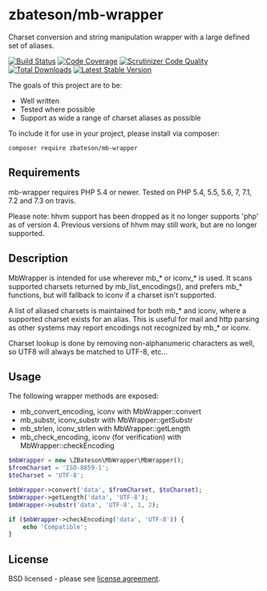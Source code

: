 # zbateson/mb-wrapper

Charset conversion and string manipulation wrapper with a large defined set of aliases.

[![Build Status](https://travis-ci.org/zbateson/mb-wrapper.svg?branch=master)](https://travis-ci.org/zbateson/mb-wrapper)
[![Code Coverage](https://scrutinizer-ci.com/g/zbateson/mb-wrapper/badges/coverage.png?b=master)](https://scrutinizer-ci.com/g/zbateson/mb-wrapper/?branch=master)
[![Scrutinizer Code Quality](https://scrutinizer-ci.com/g/zbateson/mb-wrapper/badges/quality-score.png?b=master)](https://scrutinizer-ci.com/g/zbateson/mb-wrapper/?branch=master)
[![Total Downloads](https://poser.pugx.org/zbateson/mb-wrapper/downloads)](https://packagist.org/packages/zbateson/mb-wrapper)
[![Latest Stable Version](https://poser.pugx.org/zbateson/mb-wrapper/version)](https://packagist.org/packages/zbateson/mb-wrapper)

The goals of this project are to be:

* Well written
* Tested where possible
* Support as wide a range of charset aliases as possible

To include it for use in your project, please install via composer:

```
composer require zbateson/mb-wrapper
```

## Requirements

mb-wrapper requires PHP 5.4 or newer.  Tested on PHP 5.4, 5.5, 5.6, 7, 7.1, 7.2 and 7.3 on travis.

Please note: hhvm support has been dropped as it no longer supports 'php' as of version 4.  Previous versions of hhvm may still work, but are no longer supported.

## Description

MbWrapper is intended for use wherever mb_* or iconv_* is used.  It scans supported charsets returned by mb_list_encodings(), and prefers mb_* functions, but will fallback to iconv if a charset isn't supported.

A list of aliased charsets is maintained for both mb_* and iconv, where a supported charset exists for an alias.  This is useful for mail and http parsing as other systems may report encodings not recognized by mb_* or iconv.

Charset lookup is done by removing non-alphanumeric characters as well, so UTF8 will always be matched to UTF-8, etc...

## Usage

The following wrapper methods are exposed:
* mb_convert_encoding, iconv with MbWrapper::convert
* mb_substr, iconv_substr with MbWrapper::getSubstr
* mb_strlen, iconv_strlen with MbWrapper::getLength
* mb_check_encoding, iconv (for verification) with MbWrapper::checkEncoding

```php
$mbWrapper = new \ZBateson\MbWrapper\MbWrapper();
$fromCharset = 'ISO-8859-1';
$toCharset = 'UTF-8';

$mbWrapper->convert('data', $fromCharset, $toCharset);
$mbWrapper->getLength('data', 'UTF-8');
$mbWrapper->substr('data', 'UTF-8', 1, 2);

if ($mbWrapper->checkEncoding('data', 'UTF-8')) {
    echo 'Compatible';
}
```

## License

BSD licensed - please see [license agreement](https://github.com/zbateson/mb-wrapper/blob/master/LICENSE).
